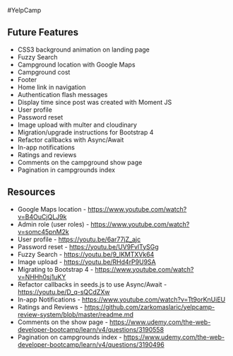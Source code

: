 #YelpCamp

## Future Features

* CSS3 background animation on landing page 
* Fuzzy Search 
* Campground location with Google Maps
* Campground cost 
* Footer 
* Home link in navigation 
* Authentication flash messages 
* Display time since post was created with Moment JS 
* User profile 
* Password reset
* Image upload with multer and cloudinary 
* Migration/upgrade instructions for Bootstrap 4
* Refactor callbacks with Async/Await
* In-app notifications
* Ratings and reviews
* Comments on the campground show page
* Pagination in campgrounds index

## Resources
*  Google Maps location - https://www.youtube.com/watch?v=B4OuCjQLJ9k
*  Admin role (user roles) - https://www.youtube.com/watch?v=somc45pnM2k
*  User profile - https://youtu.be/6ar77jZ_ajc
*  Password reset - https://youtu.be/UV9FvlTySGg
*  Fuzzy Search - https://youtu.be/9_lKMTXVk64
*  Image upload - https://youtu.be/RHd4rP9U9SA
*  Migrating to Bootstrap 4 - https://www.youtube.com/watch?v=NHHh0sj1uKY
*  Refactor callbacks in seeds.js to use Async/Await - https://youtu.be/D_q-sQCdZXw
*  In-app Notifications - https://www.youtube.com/watch?v=Tt9orKnUiEU
*  Ratings and Reviews - https://github.com/zarkomaslaric/yelpcamp-review-system/blob/master/readme.md
*  Comments on the show page - https://www.udemy.com/the-web-developer-bootcamp/learn/v4/questions/3190558
*  Pagination on campgrounds index - https://www.udemy.com/the-web-developer-bootcamp/learn/v4/questions/3190496